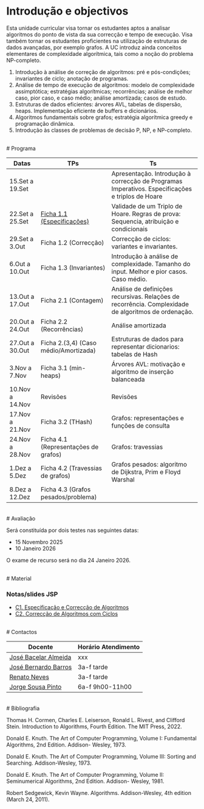 # Introdução e objectivos

Esta unidade curricular visa tornar os estudantes aptos a analisar algoritmos
do ponto de vista da sua correcção e tempo de execução. Visa também tornar os
estudantes proficientes na utilização de estruturas de dados avançadas, por
exemplo grafos. A UC introduz ainda conceitos elementares de complexidade
algorítmica, tais como a noção do problema NP-completo.

1. Introdução à análise de correção de algoritmos: pré e pós-condições;
   invariantes de ciclo; anotação de programas.
2. Análise de tempo de execução de algoritmos: modelo de complexidade
   assimptótica; estratégias algorítmicas; recorrências; análise de melhor
caso, pior caso, e caso médio; análise amortizada; casos de estudo.
3. Estruturas de dados eficientes: árvores AVL, tabelas de dispersão, heaps.
   Implementação eficiente de buffers e dicionários.
4. Algoritmos fundamentais sobre grafos; estratégia algorítmica greedy e
   programação dinâmica.
5. Introdução às classes de problemas de decisão P, NP, e NP-completo.



<br>
# Programa

| Datas            | TPs                                   | Ts                                                                 |
|------------------|---------------------------------------|--------------------------------------------------------------------|
| 15.Set a 19.Set  |                                       | Apresentação. Introdução à correcção de Programas Imperativos. Especificações e triplos de Hoare |
| 22.Set a 25.Set  | [Ficha 1.1 (Especificações)](./ficha1tp.pdf)            | Validade de um Triplo de Hoare. Regras de prova: Sequencia, atribuição e condicionais |
| 29.Set a 3.Out   | Ficha 1.2 (Correcção)                 | Correcção de ciclos: variantes e invariantes.                      |
| 6.Out a 10.Out   | Ficha 1.3 (Invariantes)               | Introdução à análise de complexidade. Tamanho do input. Melhor e pior casos. Caso médio. |
| 13.Out a 17.Out  | Ficha 2.1 (Contagem)                  | Análise de definições recursivas. Relações de recorrência. Complexidade de algoritmos de ordenação. |
| 20.Out a 24.Out  | Ficha 2.2 (Recorrências)              | Análise amortizada                                                 |
| 27.Out a 30.Out  | Ficha 2.(3,4) (Caso médio/Amortizada) | Estruturas de dados para representar dicionarios: tabelas de Hash  |
| 3.Nov a 7.Nov    | Ficha 3.1 (min-heaps)                 | Árvores AVL: motivação e algoritmo de inserção balanceada           |
| 10.Nov a 14.Nov  | Revisões                              | Revisões                                                           |
| 17.Nov a 21.Nov  | Ficha 3.2 (THash)                     | Grafos: representações e funções de consulta                       |
| 24.Nov a 28.Nov  | Ficha 4.1 (Representações de grafos)  | Grafos: travessias                                                 |
| 1.Dez a 5.Dez    | Ficha 4.2 (Travessias de grafos)      | Grafos pesados: algoritmo de Dijkstra, Prim e Floyd Warshal        |
| 8.Dez a 12.Dez   | Ficha 4.3 (Grafos pesados/problema)   |                                                                    |

<br>
# Avaliação

Será constituída por dois testes nas seguintes datas:
* 15 Novembro 2025
* 10 Janeiro 2026

O exame de recurso será no dia 24 Janeiro 2026.



<br>
# Material 

### Notas/slides JSP

* [C1. Especificação e Correcção de Algoritmos](https://www.dropbox.com/scl/fi/si8rl0wnpramf3k140jp3/C1.-Especifica-o-e-Correc-o-de-Algoritmos.pdf?rlkey=c8gwl9aiax8j5xsowtv4f96o4&dl=0)
* [C2. Correcção de Algoritmos com Ciclos](https://www.dropbox.com/scl/fi/9ggkdd9cz79olsgdz9enr/C2.-Correc-o-de-Algoritmos-com-Ciclos.pdf?rlkey=2ilvstmmtyxpgij6v6inttbs5&dl=0)


<br>
# Contactos

  | Docente         | Horário Atendimento |
  | ----------      |------------ |
  | [José Bacelar Almeida](mailto:jba@di.uminho.pt)  | xxx |
  | [José Bernardo Barros](mailto:jbb@di.uminho.pt)  | 3a-f tarde |
  | [Renato Neves](mailto:nevrenato@di.uminho.pt)    | 3a-f tarde |
  | [Jorge Sousa Pinto](mailto:jsp@di.uminho.pt)     | 6a-f 9h00-11h00 |



<br>
# Bibliografia

Thomas H. Cormen, Charles E. Leiserson, Ronald L. Rivest, and Clifford Stein. Introduction to Algorithms, Fourth Edition. The MIT Press, 2022. 

Donald E. Knuth. The Art of Computer Programming, Volume I: Fundamental Algorithms, 2nd Edition. Addison- Wesley, 1973. 

Donald E. Knuth. The Art of Computer Programming, Volume III: Sorting and Searching. Addison-Wesley, 1973. 

Donald E. Knuth. The Art of Computer Programming, Volume II: Seminumerical Algorithms, 2nd Edition. Addison- Wesley, 1981. 

Robert Sedgewick, Kevin Wayne. Algorithms. Addison-Wesley, 4th edition (March 24, 2011).
